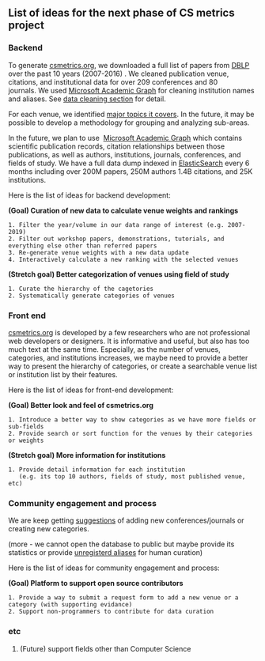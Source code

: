 
## List of ideas for the next phase of CS metrics project 


### Backend

To generate [csmetrics.org](http://csmetrics.org/), we downloaded a full list of papers from [DBLP](https://dblp.org/search/) over the past 10 years (2007-2016) . We cleaned publication venue, citations, and institutional data for over 209 conferences and 80 journals. We used [Microsoft Academic Graph](https://www.microsoft.com/en-us/research/project/microsoft-academic-graph/) for cleaning institution names and aliases. See [data cleaning section](https://github.com/csmetrics/csmetrics.org/blob/8761f3bed6592db9a45a8fd9056327b67a7ed61c/docs/Overview.md#data-cleaning)  for detail.

For each venue, we identified [major topics it covers](https://github.com/csmetrics/csmetrics.org/blob/master/app/data/venue_category.csv). In the future, it may be possible to develop a methodology for grouping and analyzing sub-areas.

In the future, we plan to use  [Microsoft Academic Graph](https://www.microsoft.com/en-us/research/project/microsoft-academic-graph/) which contains scientific publication records, citation relationships between those publications, as well as authors, institutions, journals, conferences, and fields of study. We have a full data dump indexed in [ElasticSearch](https://www.elastic.co/) every 6 months including over 200M papers, 250M authors 1.4B citations, and 25K institutions. 

Here is the list of ideas for backend development:

**(Goal) Curation of new data to calculate venue weights and rankings**

    1. Filter the year/volume in our data range of interest (e.g. 2007-2019)
    2. Filter out workshop papers, demonstrations, tutorials, and everything else other than referred papers
    3. Re-generate venue weights with a new data update
    4. Interactively calculate a new ranking with the selected venues

**(Stretch goal) Better categorization of venues using field of study**

    1. Curate the hierarchy of the cagetories
    2. Systematically generate categories of venues



### Front end 

[csmetrics.org](http://csmetrics.org/) is developed by a few researchers who are not professional web developers or designers. It is informative and useful, but also has too much text at the same time.  Especially, as the number of venues, categories, and institutions increases, we maybe need to provide a better way to present the hierarchy of categories, or create a searchable venue list or institution list by their features. 

Here is the list of ideas for front-end development:


**(Goal) Better look and feel of csmetrics.org**

    1. Introduce a better way to show categories as we have more fields or sub-fields
    2. Provide search or sort function for the venues by their categories or weights

**(Stretch goal) More information for institutions**

    1. Provide detail information for each institution 
       (e.g. its top 10 authors, fields of study, most published venue, etc)


### Community engagement and process 

We are keep getting [suggestions](https://github.com/csmetrics/csmetrics.org/issues) of adding new conferences/journals or creating new categories. 

(more - we cannot open the database to public but maybe provide its statistics or provide [unregisterd aliases](https://github.com/csmetrics/csmetrics.org/blob/master/app/data/cleaningNote.md#1-searching-aliases-using-mag-interpret-api) for human curation)

Here is the list of ideas for community engagement and process:

**(Goal) Platform to support open source contributors**

    1. Provide a way to submit a request form to add a new venue or a category (with supporting evidance)
    2. Support non-programmers to contribute for data curation


### etc

1. (Future) support fields other than Computer Science

